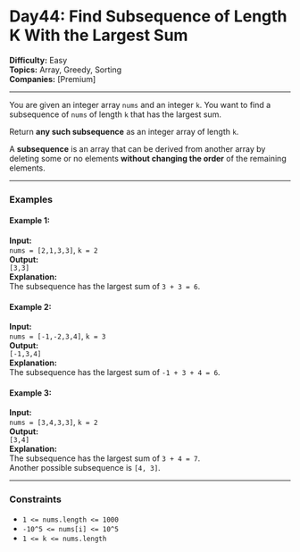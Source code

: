 # Day44: Find Subsequence of Length K With the Largest Sum

**Difficulty:** Easy  
**Topics:** Array, Greedy, Sorting  
**Companies:** [Premium]  

---

You are given an integer array `nums` and an integer `k`. You want to find a subsequence of `nums` of length `k` that has the largest sum.

Return **any such subsequence** as an integer array of length `k`.

A **subsequence** is an array that can be derived from another array by deleting some or no elements **without changing the order** of the remaining elements.

---

### Examples

#### Example 1:
**Input:**  
`nums = [2,1,3,3]`, `k = 2`  
**Output:**  
`[3,3]`  
**Explanation:**  
The subsequence has the largest sum of `3 + 3 = 6`.

#### Example 2:
**Input:**  
`nums = [-1,-2,3,4]`, `k = 3`  
**Output:**  
`[-1,3,4]`  
**Explanation:**  
The subsequence has the largest sum of `-1 + 3 + 4 = 6`.

#### Example 3:
**Input:**  
`nums = [3,4,3,3]`, `k = 2`  
**Output:**  
`[3,4]`  
**Explanation:**  
The subsequence has the largest sum of `3 + 4 = 7`.  
Another possible subsequence is `[4, 3]`.

---

### Constraints

- `1 <= nums.length <= 1000`
- `-10^5 <= nums[i] <= 10^5`
- `1 <= k <= nums.length`
